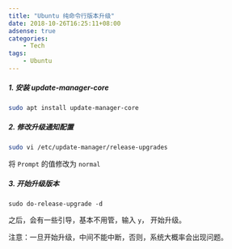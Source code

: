 ```yaml
---
title: "Ubuntu 纯命令行版本升级"
date: 2018-10-26T16:25:11+08:00
adsense: true
categories:
    - Tech
tags:
    - Ubuntu
---
```


##### 1. 安装 update-manager-core

```bash
sudo apt install update-manager-core
```

##### 2. 修改升级通知配置

```bash
sudo vi /etc/update-manager/release-upgrades
```

将 `Prompt` 的值修改为 `normal`

##### 3. 开始升级版本

```console
sudo do-release-upgrade -d
```

之后，会有一些引导，基本不用管，输入 `y`， 开始升级。

注意：一旦开始升级，中间不能中断，否则，系统大概率会出现问题。



